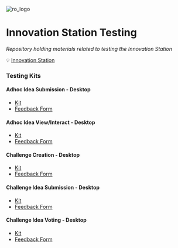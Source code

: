 ![ro_logo](https://github.com/rogers-obrien-rad/general-template/blob/main/images/ro_logo.png)

# Innovation Station Testing
_Repository holding materials related to testing the Innovation Station_

💡 [Innovation Station](https://ro-innovation-station.flutterflow.app/)

### Testing Kits

#### Adhoc Idea Submission - Desktop
* [Kit](https://github.com/rogers-obrien-rad/innovation-station-testing/tree/main/kits/adhoc-submission-desktop)
* [Feedback Form](https://forms.office.com/r/BEUtY2kQxX)

#### Adhoc Idea View/Interact - Desktop
* [Kit](https://github.com/rogers-obrien-rad/innovation-station-testing/tree/main/kits/adhoc-idea-desktop)
* [Feedback Form](https://forms.office.com/r/srBY6z8SPV)

#### Challenge Creation - Desktop
* [Kit](https://github.com/rogers-obrien-rad/innovation-station-testing/tree/main/kits/create-challenge-desktop)
* [Feedback Form](https://forms.office.com/r/dgN5RjGNUv)

#### Challenge Idea Submission - Desktop
* [Kit](https://github.com/rogers-obrien-rad/innovation-station-testing/tree/main/kits/challenge-submission-desktop)
* [Feedback Form](https://forms.office.com/r/kxgmaR4x5D)

#### Challenge Idea Voting - Desktop
* [Kit](https://github.com/rogers-obrien-rad/innovation-station-testing/tree/main/kits/challenge-vote-desktop)
* [Feedback Form](https://forms.office.com/r/tPYsPY6RT7)